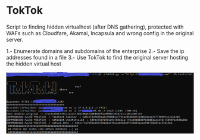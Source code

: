 # TokTok
Script to finding hidden virtualhost (after DNS gathering), protected with WAFs such as Cloudfare, Akamai, Incapsula and wrong config in the original server.

1.- Enumerate domains and subdomains of the enterprise
2.- Save the ip addresses found in a file
3.- Use TokTok to find the original server hosting the hidden virtual host

![Screenshot](toktok.png) 
